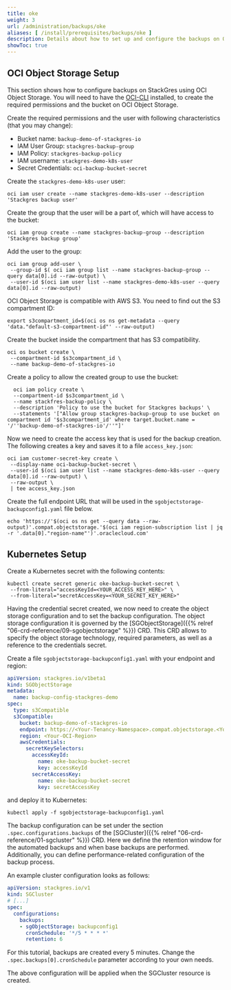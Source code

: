 ```yaml
---
title: oke
weight: 3
url: /administration/backups/oke
aliases: [ /install/prerequisites/backups/oke ]
description: Details about how to set up and configure the backups on OCI Object Storage.
showToc: true
---
```


## OCI Object Storage Setup

This section shows how to configure backups on StackGres using OCI Object Storage.
You will need to have the [OCI-CLI](https://docs.oracle.com/en-us/iaas/Content/API/Concepts/cliconcepts.htm) installed, to create the required permissions and the bucket on OCI Object Storage.

Create the required permissions and the user with following characteristics (that you may change):

* Bucket name: `backup-demo-of-stackgres-io`
* IAM User Group: `stackgres-backup-group`
* IAM Policy: `stackgres-backup-policy`
* IAM username: `stackgres-demo-k8s-user`
* Secret Credentials: `oci-backup-bucket-secret`

Create the `stackgres-demo-k8s-user` user:

```
oci iam user create --name stackgres-demo-k8s-user --description 'Stackgres backup user'
```

Create the group that the user will be a part of, which will have access to the bucket:

```
oci iam group create --name stackgres-backup-group --description 'Stackgres backup group'
```

Add the user to the group:

```
oci iam group add-user \
 --group-id $( oci iam group list --name stackgres-backup-group --query data[0].id --raw-output) \
 --user-id $(oci iam user list --name stackgres-demo-k8s-user --query data[0].id --raw-output)
```

OCI Object Storage is compatible with AWS S3.
You need to find out the S3 compartment ID:

```
export s3compartment_id=$(oci os ns get-metadata --query 'data."default-s3-compartment-id"' --raw-output)
```

Create the bucket inside the compartment that has S3 compatibility.

```
oci os bucket create \
 --compartment-id $s3compartment_id \
 --name backup-demo-of-stackgres-io
```

Create a policy to allow the created group to use the bucket:

```
  oci iam policy create \
  --compartment-id $s3compartment_id \
  --name stackfres-backup-policy \
  --description 'Policy to use the bucket for Stackgres backups' \
  --statements '["Allow group stackgres-backup-group to use bucket on compartment id '$s3compartment_id' where target.bucket.name = '/''backup-demo-of-stackgres-io'/''"]'
```

Now we need to create the access key that is used for the backup creation.
The following creates a key and saves it to a file `access_key.json`:

```
oci iam customer-secret-key create \
 --display-name oci-backup-bucket-secret \
 --user-id $(oci iam user list --name stackgres-demo-k8s-user --query data[0].id --raw-output) \
 --raw-output \
 | tee access_key.json
```

Create the full endpoint URL that will be used in the `sgobjectstorage-backupconfig1.yaml` file below.

```
echo 'https://'$(oci os ns get --query data --raw-output)'.compat.objectstorage.'$(oci iam region-subscription list | jq -r '.data[0]."region-name"')'.oraclecloud.com'
```

## Kubernetes Setup

Create a Kubernetes secret with the following contents:

```
kubectl create secret generic oke-backup-bucket-secret \
 --from-literal="accessKeyId=<YOUR_ACCESS_KEY_HERE>" \
 --from-literal="secretAccessKey=<YOUR_SECRET_KEY_HERE>"
```

Having the credential secret created, we now need to create the object storage configuration and to set the backup configuration.
The object storage configuration it is governed by the [SGObjectStorage]({{% relref "06-crd-reference/09-sgobjectstorage" %}}) CRD.
This CRD allows to specify the object storage technology, required parameters, as well as a reference to the credentials secret.

Create a file `sgobjectstorage-backupconfig1.yaml` with your endpoint and region:

```yaml
apiVersion: stackgres.io/v1beta1
kind: SGObjectStorage
metadata:
  name: backup-config-stackgres-demo
spec:
  type: s3Compatible
  s3Compatible:
    bucket: backup-demo-of-stackgres-io
    endpoint: https://<Your-Tenancy-Namespace>.compat.objectstorage.<Your-OCI-Region>.oraclecloud.com
    region: <Your-OCI-Region>
    awsCredentials:
      secretKeySelectors:
        accessKeyId:
          name: oke-backup-bucket-secret
          key: accessKeyId
        secretAccessKey:
          name: oke-backup-bucket-secret
          key: secretAccessKey
```

and deploy it to Kubernetes:

```
kubectl apply -f sgobjectstorage-backupconfig1.yaml
```

The backup configuration can be set under the section `.spec.configurations.backups` of the [SGCluster]({{% relref "06-crd-reference/01-sgcluster" %}}) CRD.
Here we define the retention window for the automated backups and when base backups are performed.
Additionally, you can define performance-related configuration of the backup process.

An example cluster configuration looks as follows:

```yaml
apiVersion: stackgres.io/v1
kind: SGCluster
# [...]
spec:
  configurations:
    backups:
    - sgObjectStorage: backupconfig1
      cronSchedule: '*/5 * * * *'
      retention: 6
```

For this tutorial, backups are created every 5 minutes.
Change the `.spec.backups[0].cronSchedule` parameter according to your own needs.

The above configuration will be applied when the SGCluster resource is created.
